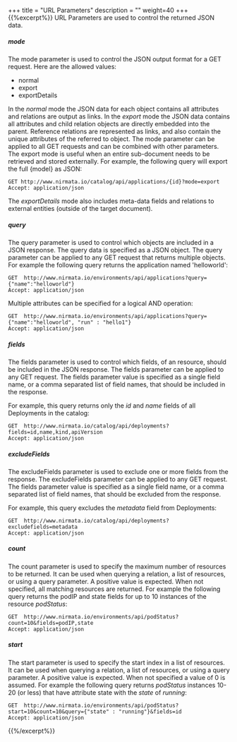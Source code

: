 +++
title = "URL Parameters"
description = ""
weight=40
+++
{{%excerpt%}}
URL Parameters are used to control the returned JSON data.

##### mode

The mode parameter is used to control the JSON output format for a GET request. Here are the allowed values:

  -   normal
  -   export
  -   exportDetails

In the *normal* mode the JSON data for each object contains
all attributes and relations are output as links. In the
*export* mode the JSON data contains all attributes and
child relation objects are directly embedded into the parent. Reference
relations are represented as links, and also contain the unique
attributes of the referred to object. The mode parameter can be applied
to all GET requests and can be combined with other parameters. The
export mode is useful when an entire sub-document needs to be retrieved
and stored externally. For example, the following query will export the
full {model} as JSON:

    GET http://www.nirmata.io/catalog/api/applications/{id}?mode=export
    Accept: application/json

The *exportDetails* mode also includes meta-data fields and
relations to external entities (outside of the target document).

##### query

The query parameter is used to control which objects are included in a
JSON response. The query data is specified as a JSON object. The query
parameter can be applied to any GET request that returns multiple
objects. For example the following query returns the application named
'helloworld':

    GET  http://www.nirmata.io/environments/api/applications?query={"name":"helloworld"}
    Accept: application/json

Multiple attributes can be specified for a logical AND operation:

    GET  http://www.nirmata.io/environments/api/applications?query={"name":"helloworld", "run" : "hello1"}
    Accept: application/json

##### fields

The fields parameter is used to control which fields, of an resource,
should be included in the JSON response. The fields parameter can be
applied to any GET request. The fields parameter value is specified as a
single field name, or a comma separated list of field names, that should
be included in the response.

For example, this query returns only the *id* and *name* fields of all
Deployments in the catalog:

    GET  http://www.nirmata.io/catalog/api/deployments?fields=id,name,kind,apiVersion
    Accept: application/json

##### excludeFields

The excludeFields parameter is used to exclude one or more fields from
the response. The excludeFields parameter can be applied to any GET
request. The fields parameter value is specified as a single field name,
or a comma separated list of field names, that should be excluded from
the response.

For example, this query excludes the *metadata* field from Deployments:

    GET  http://www.nirmata.io/catalog/api/deployments?excludefields=metadata
    Accept: application/json

##### count

The count parameter is used to specify the maximum number of resources
to be returned. It can be used when querying a relation, a list of
resources, or using a query parameter. A positive value is expected.
When not specified, all matching resources are returned. For example the
following query returns the podIP and state fields for up to 10
instances of the resource *podStatus*:

    GET  http://www.nirmata.io/environments/api/podStatus?count=10&fields=podIP,state
    Accept: application/json

##### start

The start parameter is used to specify the start index in a list of
resources. It can be used when querying a relation, a list of resources,
or using a query parameter. A positive value is expected. When not
specified a value of 0 is assumed. For example the following query
returns *podStatus* instances 10-20 (or less) that have attribute state
with the *state* of *running*:

    GET  http://www.nirmata.io/environments/api/podStatus?start=10&count=10&query={"state" : "running"}&fields=id
    Accept: application/json

{{%/excerpt%}}
